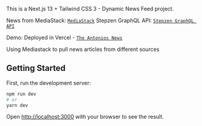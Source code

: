 This is a Next.js 13 + Tailwind CSS 3 - Dynamic News Feed project.

News from MediaStack: [`MediaStack`](https://mediastack.com)
Stepzen GraphQL API: [`Stepzen GraphQL API`](https://stepzen.com)

Demo: Deployed in Vercel - [`The Antonios News`](https://nextjs13-news-app-antoniojhun.vercel.app)

Using Mediastack to pull news articles from different sources

## Getting Started

First, run the development server:

```bash
npm run dev
# or
yarn dev
```

Open [http://localhost:3000](http://localhost:3000) with your browser to see the result.
